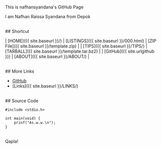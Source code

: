 ---
---

<br>
This is nafhansyandana's GitHub Page

I am Nafhan Raissa Syandana from Depok

<br>
## Shortcut

| [HOME]({{ site.baseurl }}/) | [LISTINGS]({{ site.baseurl }}/000.html) | [ZIP File]({{ site.baseurl }}/template.zip) |
| [TIPS]({{ site.baseurl }}/TIPS/) | [TARBALL]({{ site.baseurl }}/template.tar.bz2) |
| [GitHub]({{ site.urlgithub }}) | [ABOUT]({{ site.baseurl }}/ABOUT/) |

<br>
## More Links

* [GitHub](https://github.com/nafhansyandana/os212)
* [Links]({{ site.baseurl }}/LINKS/)

<br>
## Source Code

```
#include <stdio.h>

int main(void) {
    prinf("As.w.w.\n");
}

```

<br>
Qapla!


